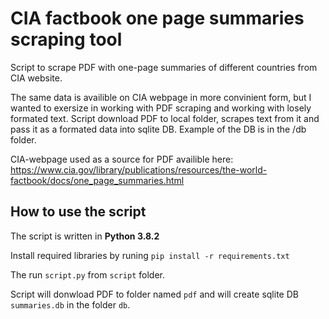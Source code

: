 # CIA factbook one page summaries scraping tool

Script to scrape PDF with one-page summaries of different countries from CIA website.

The same data is availible on CIA webpage in more convinient form, but I wanted to exersize in working with PDF scraping and working with losely formated text.
Script download PDF to local folder, scrapes text from it and pass it as a formated data into sqlite DB.
Example of the DB is in the /db folder.

CIA-webpage used as a source for PDF availible here:
https://www.cia.gov/library/publications/resources/the-world-factbook/docs/one_page_summaries.html


## How to use the script

The script is written in **Python 3.8.2**

Install required libraries by runing ```pip install -r requirements.txt```

The run ```script.py``` from `script` folder.

Script will donwload PDF to folder named `pdf` and will create sqlite DB `summaries.db` in the folder `db`.
